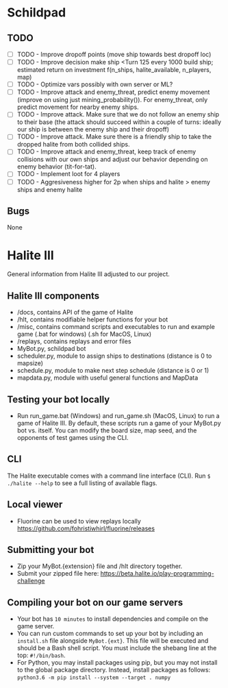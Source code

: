 # Schildpad
## TODO
- [ ] TODO - Improve dropoff points (move ship towards best dropoff loc)
- [ ] TODO - Improve decision make ship <Turn 125 every 1000 build ship; estimated return on investment f(n_ships, halite_available, n_players, map)
- [ ] TODO - Optimize vars possibly with own server or ML?
- [ ] TODO - Improve attack and enemy_threat, predict enemy movement (improve on using just mining_probability()). For enemy_threat, only predict movement for nearby enemy ships.
- [ ] TODO - Improve attack. Make sure that we do not follow an enemy ship to their base (the attack should succeed within a couple of turns: ideally our ship is between the enemy ship and their dropoff)
- [ ] TODO - Improve attack. Make sure there is a friendly ship to take the dropped halite from both collided ships.
- [ ] TODO - Improve attack and enemy_threat, keep track of enemy collisions with our own ships and adjust our behavior depending on enemy behavior (tit-for-tat).
- [ ] TODO - Implement loot for 4 players
- [ ] TODO - Aggresiveness higher for 2p when ships and halite > enemy ships and enemy halite

## Bugs
None

# Halite III
General information from Halite III adjusted to our project.

## Halite III components
* /docs, contains API of the game of Halite 
* /hlt, contains modifiable helper functions for your bot
* /misc, contains command scripts and executables to run and example game (.bat for windows) (.sh for MacOS, Linux)
* /replays, contains replays and error files
* MyBot.py, schildpad bot
* scheduler.py, module to assign ships to destinations (distance is 0 to mapsize)
* schedule.py, module to make next step schedule (distance is 0 or 1)
* mapdata.py, module with useful general functions and MapData

## Testing your bot locally
* Run run_game.bat (Windows) and run_game.sh (MacOS, Linux) to run a game of Halite III. By default, these scripts run a game of your MyBot.py bot vs. itself.  You can modify the board size, map seed, and the opponents of test games using the CLI.

## CLI
The Halite executable comes with a command line interface (CLI). Run `$ ./halite --help` to see a full listing of available flags.


## Local viewer
* Fluorine can be used to view replays locally https://github.com/fohristiwhirl/fluorine/releases

## Submitting your bot
* Zip your MyBot.{extension} file and /hlt directory together.
* Submit your zipped file here: https://beta.halite.io/play-programming-challenge

## Compiling your bot on our game servers
* Your bot has `10 minutes` to install dependencies and compile on the game server.
* You can run custom commands to set up your bot by including an `install.sh` file alongside `MyBot.{ext}`. This file will be executed and should be a Bash shell script. You must include the shebang line at the top: `#!/bin/bash`.
* For Python, you may install packages using pip, but you may not install to the global package directory. Instead, install packages as follows: `python3.6 -m pip install --system --target . numpy`